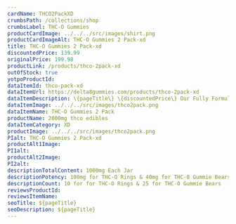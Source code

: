 ```yaml
---
cardName: THCO2PackXD
crumbsPath: /collections/shop
crumbsLabel: THC-O Gummies
productCardImage: ../../../src/images/shirt.png
productCardImageAlt: THC-O Gummies 2 Pack-xd
title: THC-O Gummies 2 Pack-xd
discountedPrice: 139.99
originalPrice: 199.98
productLink: /products/thco-2pack-xd
outOfStock: true
yotpoProductId: 
dataItemId: thco-pack-xd
dataItemUrl: https://delta8gummies.com/products/thco-2pack-xd
dataItemDescription: \{pageTitle\} \{discountedPrice\} Our Fully Formulated THC-O Gummies are hemp derived edibles that taste amazing. Buy \{productName\} online. Each gummie is \{descriptionPotency\} and \{descriptionTotalContent\} per jar.
dataItemImage: ../../../src/images/thco2pack.png
dataItemName: THC-O Gummies 2 Pack
productName: 2000mg thco edibles
dataItemCategory: XD
productImage: ../../../src/images/thco2pack.png
PIalt: THC-O Gummies 2 Pack-xd
productAlt1Image: 
PI1alt: 
productAlt2Image:  
PI2alt: 
descriptionTotalContent: 1000mg Each Jar
descriptionPotency: 100mg for THC-O Rings & 40mg for THC-0 Gummie Bears
descriptionCount: 10 for for THC-O Rings & 25 for THC-0 Gummie Bears
reviewsProductId: 
reviewsItemName: 
seoTitle: ${pageTitle}
seoDescription: ${pageTitle}
---
```

